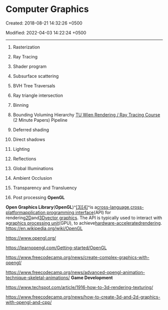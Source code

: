 # Computer Graphics

Created: 2018-08-21 14:32:26 +0500

Modified: 2022-04-03 14:22:24 +0500

---

1.  Rasterization

2.  Ray Tracing

3.  Shader program

4.  Subsurface scattering

5.  BVH Tree Traversals

6.  Ray triangle intersection

7.  Binning

8.  Bounding Voluming Hierarchy
[TU Wien Rendering / Ray Tracing Course](https://www.youtube.com/playlist?list=PLujxSBD-JXgnGmsn7gEyN28P1DnRZG7qi) (2 Minute Papers)
Pipeline

1.  Deferred shading

2.  Direct shadows

3.  Lighting

4.  Reflections

5.  Global Illuminations

6.  Ambient Occlusion

7.  Transparency and Transluency

8.  Post processing
**OpenGL**

**Open Graphics Library**(**OpenGL**)^[[3]](https://en.wikipedia.org/wiki/OpenGL#cite_note-3)[[4]](https://en.wikipedia.org/wiki/OpenGL#cite_note-4)^is a[cross-language](https://en.wikipedia.org/wiki/Language-independent_specification),[cross-platform](https://en.wikipedia.org/wiki/Cross-platform)[application programming interface](https://en.wikipedia.org/wiki/Application_programming_interface)(API) for rendering[2D](https://en.wikipedia.org/wiki/2D_computer_graphics)and[3D](https://en.wikipedia.org/wiki/3D_computer_graphics)[vector graphics](https://en.wikipedia.org/wiki/Vector_graphics). The API is typically used to interact with a[graphics processing unit](https://en.wikipedia.org/wiki/Graphics_processing_unit)(GPU), to achieve[hardware-accelerated](https://en.wikipedia.org/wiki/Hardware_acceleration)[rendering](https://en.wikipedia.org/wiki/Rendering_(computer_graphics)).
<https://en.wikipedia.org/wiki/OpenGL>

<https://www.opengl.org/>

<https://learnopengl.com/Getting-started/OpenGL>

<https://www.freecodecamp.org/news/create-complex-graphics-with-opengl/>

<https://www.freecodecamp.org/news/advanced-opengl-animation-technique-skeletal-animations/>
**Game Development**

<https://www.techspot.com/article/1916-how-to-3d-rendering-texturing/>

<https://www.freecodecamp.org/news/how-to-create-3d-and-2d-graphics-with-opengl-and-cpp/>
